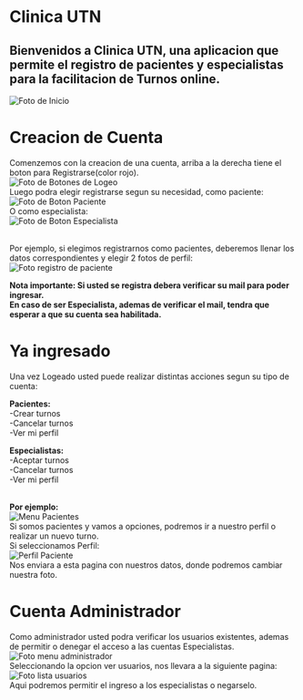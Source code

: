 # Clinica UTN

## Bienvenidos a Clinica UTN, una aplicacion que permite el registro de pacientes y especialistas para la facilitacion de Turnos online.
![Foto de Inicio](https://i.ibb.co/SJ76tYM/Foto-Clinica-1.png)

# Creacion de Cuenta

Comenzemos con la creacion de una cuenta, arriba a la derecha tiene el boton para Registrarse(color rojo).<br>
![Foto de Botones de Logeo](https://i.ibb.co/N7Q3pCT/Foto-2.png)<br>
Luego podra elegir registrarse segun su necesidad, como paciente:<br>
![Foto de Boton Paciente](https://i.ibb.co/pys3JCH/Boton-Paciente.png)<br>
O como especialista:<br>
![Foto de Boton Especialista](https://i.ibb.co/WfZRrQN/Boton-Especialista.png)<br><br>

Por ejemplo, si elegimos registrarnos como pacientes, deberemos llenar los datos correspondientes y elegir 2 fotos de perfil:<br>
![Foto registro de paciente](https://i.ibb.co/r65tsFm/Registro-Paciente.png)<br>

**Nota importante: Si usted se registra debera verificar su mail para poder ingresar.**<br>
**En caso de ser Especialista, ademas de verificar el mail, tendra que esperar a que su cuenta sea habilitada.**

# Ya ingresado

Una vez Logeado usted puede realizar distintas acciones segun su tipo de cuenta: <br>

**Pacientes:**<br>
-Crear turnos<br>
-Cancelar turnos<br>
-Ver mi perfil<br>

**Especialistas:**<br>
-Aceptar turnos<br>
-Cancelar turnos<br>
-Ver mi perfil<br><br>

**Por ejemplo:**<br>
![Menu Pacientes](https://i.ibb.co/chY7JZ2/Menu-Usuarios.png)<br>
Si somos pacientes y vamos a opciones, podremos ir a nuestro perfil o realizar un nuevo turno.<br>
Si seleccionamos Perfil:<br>
![Perfil Paciente](https://i.ibb.co/RjDF2mk/Perfil-Paciente.png)<br>
Nos enviara a esta pagina con nuestros datos, donde podremos cambiar nuestra foto.



# Cuenta Administrador
Como administrador usted podra verificar los usuarios existentes, ademas de permitir o denegar el acceso a las cuentas Especialistas.<br>
![Foto menu administrador](https://i.ibb.co/wLN7Qj5/Ver-Usuarios.png)<br>
Seleccionando la opcion ver usuarios, nos llevara a la siguiente pagina:<br>
![Foto lista usuarios](https://i.ibb.co/jggFGGr/Lista-Usuarios.png)<br>
Aqui podremos permitir el ingreso a los especialistas o negarselo.
